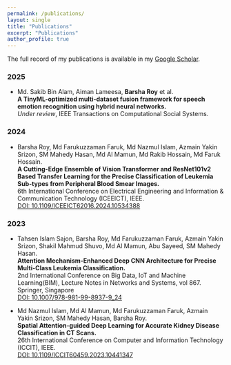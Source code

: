 ```yaml
---
permalink: /publications/
layout: single
title: "Publications"
excerpt: "Publications"
author_profile: true
---
```


The full record of my publications is available in my [Google Scholar](https://scholar.google.com/citations?user=2R5Tox0AAAAJ&hl=en).
### 2025

- Md. Sakib Bin Alam, Aiman Lameesa, **Barsha Roy** et al.  
  **A TinyML-optimized multi-dataset fusion framework for speech emotion recognition using hybrid neural networks.**  
  *Under review*, IEEE Transactions on Computational Social Systems.

### 2024

- Barsha Roy, Md Farukuzzaman Faruk, Md Nazmul Islam, Azmain Yakin Srizon, SM Mahedy Hasan, Md Al Mamun, Md Rakib Hossain, Md Faruk Hossain.  
  **A Cutting-Edge Ensemble of Vision Transformer and ResNet101v2 Based Transfer Learning for the Precise Classification of Leukemia Sub-types from Peripheral 
    Blood Smear Images.**  
    6th International Conference on Electrical Engineering and Information & Communication Technology (ICEEICT), IEEE.  
    [DOI: 10.1109/ICEEICT62016.2024.10534388](https://doi.org/10.1109/ICEEICT62016.2024.10534388)

### 2023

- Tahsen Islam Sajon, Barsha Roy, Md Farukuzzaman Faruk, Azmain Yakin Srizon, Shakil Mahmud Shuvo, Md Al Mamun, Abu Sayeed, SM Mahedy Hasan.  
  **Attention Mechanism-Enhanced Deep CNN Architecture for Precise Multi-Class Leukemia Classification.**  
  2nd International Conference on Big Data, IoT and Machine Learning(BIM), Lecture Notes in Networks and Systems, vol 867. Springer, Singapore    
  [DOI: 10.1007/978-981-99-8937-9_24](https://doi.org/10.1007/978-981-99-8937-9_24)

- Md Nazmul Islam, Md Al Mamun, Md Farukuzzaman Faruk, Azmain Yakin Srizon, SM Mahedy Hasan, Barsha Roy.  
  **Spatial Attention-guided Deep Learning for Accurate Kidney Disease Classification in CT Scans.**  
  26th International Conference on Computer and Information Technology (ICCIT), IEEE.  
  [DOI: 10.1109/ICCIT60459.2023.10441347](https://doi.org/10.1109/ICCIT60459.2023.10441347)
